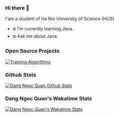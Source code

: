### Hi there 👋

I'am a student of Ha Noi University of Science (HUS)

- ❄️ I’m currently learning Java.
- ❄️ Ask me about Java.


### Open Source Projects
[![Training Algorithms](https://github-readme-stats.vercel.app/api/pin/?username=dangngocquan&repo=TrainingAlgorithms&theme=midnight-purple)](https://github.com/dangngocquan/TrainingAlgorithms)



### Github Stats
[![Dang Ngoc Quan Github Stats](https://github-readme-stats.vercel.app/api?username=dangngocquan&count_private=true&theme=chartreuse-dark&show_icons=true)](https://github.com/dangngocquan)



<!-- ### Top Languages
[![Top Langs](https://github-readme-stats.vercel.app/api/top-langs?username=dangngocquan&exclude_repo=TrainingAlgorithms,HUSMAT2317)](https://github.com/dangngocquan/TrainingAlgorithms) -->

### Dang Ngoc Quan's Wakatime Stats
[![Dang Ngoc Quan's Wakatime Stats](https://github-readme-stats.vercel.app/api/wakatime?username=dangngocquan)](https://github.com/dangngocquan)